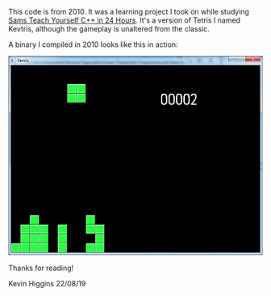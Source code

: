 This code is from 2010. It was a learning project I took on while studying [Sams Teach Yourself C++ in 24 Hours](http://workbench.cadenhead.org/book/cpp-24-hours/). It's a version of Tetris I named Kevtris, although the gameplay is unaltered from the classic.

A binary I compiled in 2010 looks like this in action:

![Kevtris screenshot](kevtrisscreenshot.png)

Thanks for reading!

Kevin Higgins
22/08/19
